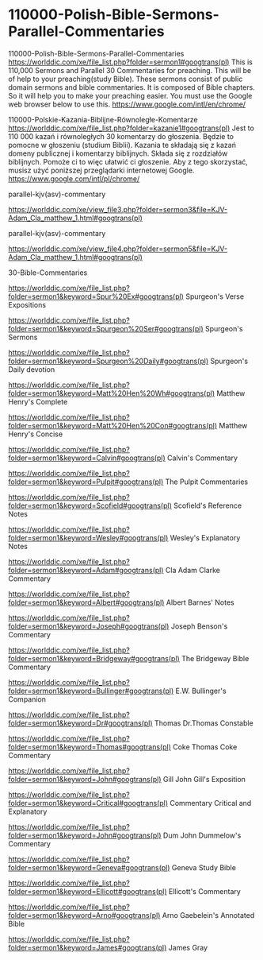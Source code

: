 # 110000-Polish-Bible-Sermons-Parallel-Commentaries
110000-Polish-Bible-Sermons-Parallel-Commentaries
https://worlddic.com/xe/file_list.php?folder=sermon1#googtrans(pl) 
This is 110,000 Sermons and Parallel 30 Commentaries for preaching. 
This will be of help to your preaching(study Bible). 
These sermons consist of public domain sermons and bible commentaries. 
It is composed of Bible chapters. 
So it will help you to make your preaching easier.
You must use the Google web browser below to use this.
https://www.google.com/intl/en/chrome/

110000-Polskie-Kazania-Biblijne-Równoległe-Komentarze
https://worlddic.com/xe/file_list.php?folder=kazanie1#googtrans(pl)
Jest to 110 000 kazań i równoległych 30 komentarzy do głoszenia.
Będzie to pomocne w głoszeniu (studium Biblii).
Kazania te składają się z kazań domeny publicznej i komentarzy biblijnych.
Składa się z rozdziałów biblijnych.
Pomoże ci to więc ułatwić ci głoszenie.
Aby z tego skorzystać, musisz użyć poniższej przeglądarki internetowej Google.
https://www.google.com/intl/pl/chrome/


parallel-kjv(asv)-commentary

https://worlddic.com/xe/view_file3.php?folder=sermon3&file=KJV-Adam_Cla_matthew_1.html#googtrans(pl) 

parallel-kjv(asv)-commentary

https://worlddic.com/xe/view_file4.php?folder=sermon5&file=KJV-Adam_Cla_matthew_1.html#googtrans(pl)

30-Bible-Commentaries

 https://worlddic.com/xe/file_list.php?folder=sermon1&keyword=Spur%20Ex#googtrans(pl) Spurgeon's Verse Expositions 
 
 https://worlddic.com/xe/file_list.php?folder=sermon1&keyword=Spurgeon%20Ser#googtrans(pl) Spurgeon's Sermons 
 
 https://worlddic.com/xe/file_list.php?folder=sermon1&keyword=Spurgeon%20Daily#googtrans(pl) Spurgeon's Daily devotion 
 
 https://worlddic.com/xe/file_list.php?folder=sermon1&keyword=Matt%20Hen%20Wh#googtrans(pl) Matthew Henry's Complete 
 
 https://worlddic.com/xe/file_list.php?folder=sermon1&keyword=Matt%20Hen%20Con#googtrans(pl) Matthew Henry's Concise 


 https://worlddic.com/xe/file_list.php?folder=sermon1&keyword=Calvin#googtrans(pl) Calvin's Commentary  
 
 https://worlddic.com/xe/file_list.php?folder=sermon1&keyword=Pulpit#googtrans(pl) The Pulpit Commentaries 
 
 https://worlddic.com/xe/file_list.php?folder=sermon1&keyword=Scofield#googtrans(pl) Scofield's Reference Notes  
 
 https://worlddic.com/xe/file_list.php?folder=sermon1&keyword=Wesley#googtrans(pl) Wesley's Explanatory Notes 
 
 https://worlddic.com/xe/file_list.php?folder=sermon1&keyword=Adam#googtrans(pl) Cla Adam Clarke Commentary 
 

 https://worlddic.com/xe/file_list.php?folder=sermon1&keyword=Albert#googtrans(pl) Albert Barnes' Notes 
 
 https://worlddic.com/xe/file_list.php?folder=sermon1&keyword=Joseph#googtrans(pl) Joseph Benson's Commentary 
 
 https://worlddic.com/xe/file_list.php?folder=sermon1&keyword=Bridgeway#googtrans(pl) The Bridgeway Bible Commentary 
 
 https://worlddic.com/xe/file_list.php?folder=sermon1&keyword=Bullinger#googtrans(pl) E.W. Bullinger's Companion 
 
 https://worlddic.com/xe/file_list.php?folder=sermon1&keyword=Dr#googtrans(pl) Thomas Dr.Thomas Constable 
 
 
 https://worlddic.com/xe/file_list.php?folder=sermon1&keyword=Thomas#googtrans(pl) Coke Thomas Coke Commentary 
 
 https://worlddic.com/xe/file_list.php?folder=sermon1&keyword=John#googtrans(pl) Gill John Gill's Exposition 
 
 https://worlddic.com/xe/file_list.php?folder=sermon1&keyword=Critical#googtrans(pl) Commentary Critical and Explanatory 
 
 https://worlddic.com/xe/file_list.php?folder=sermon1&keyword=John#googtrans(pl) Dum John Dummelow's Commentary 
 
 https://worlddic.com/xe/file_list.php?folder=sermon1&keyword=Geneva#googtrans(pl) Geneva Study Bible 
 
 
 https://worlddic.com/xe/file_list.php?folder=sermon1&keyword=Ellicott#googtrans(pl) Ellicott's Commentary 
 
 https://worlddic.com/xe/file_list.php?folder=sermon1&keyword=Arno#googtrans(pl) Arno Gaebelein's Annotated Bible 
 
 https://worlddic.com/xe/file_list.php?folder=sermon1&keyword=James#googtrans(pl) James Gray 
 
 
